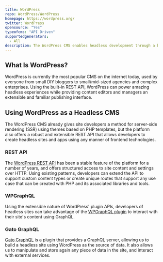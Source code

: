 ```yaml
---
title: WordPress
repo: WordPress/WordPress
homepage: https://wordpress.org/
twitter: WordPress
opensource: "Yes"
typeofcms: "API Driven"
supportedgenerators:
  - All
description: The WordPress CMS enables headless development through a built-in REST API and offers extensions to enable methods like GraphQL via a rich plugin ecosystem.
---
```

## What Is WordPress?

WordPress is currently the most popular CMS on the internet today, used by everyone from small DIY bloggers to small/mid-sized agencies and complex enterprises. Using the built-in REST API, WordPress can power amazing headless experiences while providing content editors and managers an extensible and familiar publishing interface. 

## Using WordPress as a Headless CMS

The WordPress CMS already gives site developers a method for server-side rendering (SSR) using themes based on PHP templates, but the platform also offers a robust and extensible REST API that allows developers to create headless sites and apps using any manner of frontend technologies. 

### REST API

The [WordPress REST API](https://developer.wordpress.org/rest-api/) has been a stable feature of the platform for a number of years, and offers structured access to site content and settings over HTTP. Using existing patterns, developers can extend the API to support custom content types or create unique routes that support any use case that can be created with PHP and its associated libraries and tools. 

### WPGraphQL

Using the extensible nature of WordPress' plugin APIs, developers of headless sites can take advantage of the [WPGraphQL plugin](https://www.wpgraphql.com/) to interact with their site's content using GraphQL. 

### Gato GraphQL

[Gato GraphQL](https://gatographql.com/) is a plugin that provides a GraphQL server, allowing us to build a headless site using WordPress as the source of data. It also allows us to manipulate and store again any piece of data in the site, and interact with external services. 
